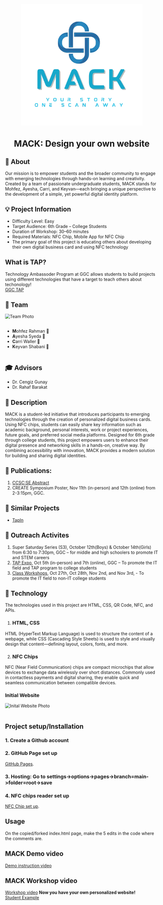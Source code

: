 <p align="center">
  <img alt="MACK logo" src="media/removebg.png" height="400" />
  <h1 align="center">MACK: Design your own website
</h1>
</p>

## 📢 About
Our mission is to empower students and the broader community to engage with emerging technologies through hands-on learning and creativity.
Created by a team of passionate undergraduate students, MACK stands for Mohfez, Ayesha, Carri, and Keyvan—each bringing a unique perspective to the development of a simple, yet powerful digital identity platform.
## 💡 Project Information
* Difficulty Level: Easy
* Target Audience: 6th Grade – College Students
* Duration of Workshop: 30–60 minutes
* Required Materials: NFC Chip, Mobile App for NFC Chip
* The primary goal of this project is educating others about developing their own digital business card and using NFC technology
## What is TAP?
Technology Ambassoder Program at GGC allows students to build projects using different technologies that have a target to teach others about techonology!<br/>
[GGC TAP](https://www.ggc.edu/academics/schools/school-of-science-and-technology/research-internships-service-learning/technology-ambassador-program/)
## 👥 Team
<img src="/media/mack.jpg" alt="Team Photo" style="width:456px; height:246px;"><br/><br/>
* **M**ohfez Rahman :slightly_smiling_face:
* **A**yesha Syeda &#128153;
* **C**arri Waller &#127872;
* **K**eyvan Shabani &#129497;<br/><br/>
## 🎓 Advisors 
* Dr. Cengiz Gunay
* Dr. Rahaf Barakat
## 📃 Description
MACK is a student-led initiative that introduces participants to emerging technologies through the creation of personalized digital business cards. Using NFC chips, students can easily share key information such as academic background, personal interests, work or project experiences, future goals, and preferred social media platforms. Designed for 6th grade through college students, this project empowers users to enhance their digital presence and networking skills in a hands-on, creative way. By combining accessibility with innovation, MACK provides a modern solution for building and sharing digital identities.


## 📝 Publications:
1. [CCSC:SE Abstract](/documents/CCSC:SE_Abstract.md)
2. CREATE Symposium Poster, Nov 11th (in-person) and 12th (online) from 2-3:15pm, GGC.
## 🔎 Similar Projects
* [TapIn](https://github.com/TAP-GGC/TapIn)
## 👐 Outreach Activites
1. Super Saturday Series (S3), October 12th(Boys) & October 14th(Girls) from 6:30 to 7:30pm, GGC – for middle and high schoolers to promote IT and STEM careers
2. [TAP Expo](/code/MACK_Pages.md), Oct 5th (in-person) and 7th (online), GGC – To promote the IT field and TAP program to college students
3. [Class Workshops](https://docs.google.com/presentation/d/1ai09GMuAigZhbtjtVecfB_ssMGXyszyH-kiAxwY8vn4/edit#slide=id.p), Oct 27th, Oct 28th, Nov 2nd, and Nov 3rd, - To promote the IT field to non-IT college students
## 🤖 Technology
The technologies used in this project are HTML, CSS, QR Code, NFC, and APIs.
   1. ### HTML, CSS
  HTML (HyperText Markup Language) is used to structure the content of a webpage, while CSS (Cascading Style Sheets) is used to style and visually design that content—defining layout, colors, fonts, and more.
  
  2.  ### NFC Chips
  NFC (Near Field Communication) chips are compact microchips that allow devices to exchange data wirelessly over short distances. Commonly used in contactless payments and digital sharing, they enable quick and seamless communication between compatible devices.

### Initial Website
<img src="/media/MACKpages.PNG" alt="Inital Website Photo" style="width:580px; height:370px;"><br/><br/>

## Project setup/Installation
### 1. Create a Github account

### 2. GitHub Page set up
[GitHub Pages](documents/GitHub%20pages%20set%20up.pdf).
### 3. Hosting: Go to settings->options->pages->branch=main->folder=root->save

### 4. NFC chips reader set up
[NFC Chip set up](documents/NFC%20Reader%20Instructions.pdf.pdf).

## Usage
On the copied/forked index.html page, make the 5 edits in the code where the comments are.<br/>

## MACK Demo video
[Demo instruction video](https://youtu.be/lTfTqDQPnTg)
## MACK Workshop video
[Workshop video](https://youtu.be/L1P3LEtj40Q)
**Now you have your own personalized website! <br/>**
[Student Example](http://cwaller.altervista.org/TAP/Student1.html)
